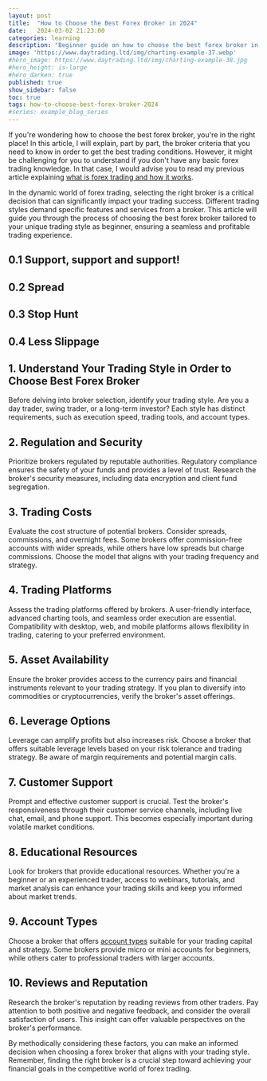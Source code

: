 ```yaml
---
layout: post
title:  "How to Choose the Best Forex Broker in 2024"
date:   2024-03-02 21:23:00
categories: learning
description: "Beginner guide on how to choose the best forex broker in 2024 with our guide. Spread comparison, lowest commission and no deposit bonus"
image: 'https://www.daytrading.ltd/img/charting-example-37.webp'
#hero_image: https://www.daytrading.ltd/img/charting-example-38.jpg
#hero_height: is-large
#hero_darken: true
published: true
show_sidebar: false
toc: true
tags: how-to-choose-best-forex-broker-2024
#series: example_blog_series
---
```


If you're wondering how to choose the best forex broker, you're in the right place! In this article, I will explain, part by part, the broker criteria that you need to know in order to get the best trading conditions. However, it might be challenging for you to understand if you don't have any basic forex trading knowledge. In that case, I would advise you to read my previous article explaining <a href="https://www.daytrading.ltd/learning/what-is-forex-trading">what is forex trading and how it works</a>.

In the dynamic world of forex trading, selecting the right broker is a critical decision that can significantly impact your trading success. Different trading styles demand specific features and services from a broker. This article will guide you through the process of choosing the best forex broker tailored to your unique trading style as beginner, ensuring a seamless and profitable trading experience.

## 0.1 Support, support and support!
## 0.2 Spread
## 0.3 Stop Hunt
## 0.4 Less Slippage

## 1. Understand Your Trading Style in Order to Choose Best Forex Broker
<p>Before delving into broker selection, identify your trading style. Are you a day trader, swing trader, or a long-term investor? Each style has distinct requirements, such as execution speed, trading tools, and account types.</p>

## 2. Regulation and Security
<p>Prioritize brokers regulated by reputable authorities. Regulatory compliance ensures the safety of your funds and provides a level of trust. Research the broker's security measures, including data encryption and client fund segregation.</p>

## 3. Trading Costs
<p>Evaluate the cost structure of potential brokers. Consider spreads, commissions, and overnight fees. Some brokers offer commission-free accounts with wider spreads, while others have low spreads but charge commissions. Choose the model that aligns with your trading frequency and strategy.</p>

## 4. Trading Platforms
<p>Assess the trading platforms offered by brokers. A user-friendly interface, advanced charting tools, and seamless order execution are essential. Compatibility with desktop, web, and mobile platforms allows flexibility in trading, catering to your preferred environment.</p>

## 5. Asset Availability
<p>Ensure the broker provides access to the currency pairs and financial instruments relevant to your trading strategy. If you plan to diversify into commodities or cryptocurrencies, verify the broker's asset offerings.</p>

## 6. Leverage Options
<p>Leverage can amplify profits but also increases risk. Choose a broker that offers suitable leverage levels based on your risk tolerance and trading strategy. Be aware of margin requirements and potential margin calls.</p>

## 7. Customer Support
<p>Prompt and effective customer support is crucial. Test the broker's responsiveness through their customer service channels, including live chat, email, and phone support. This becomes especially important during volatile market conditions.</p>

## 8. Educational Resources
<p>Look for brokers that provide educational resources. Whether you're a beginner or an experienced trader, access to webinars, tutorials, and market analysis can enhance your trading skills and keep you informed about market trends.</p>

## 9. Account Types
<p>Choose a broker that offers <a href="https://www.icmarkets.com/global/en/trading-accounts/overview/?camp=7746" rel="nofollow">account types</a> suitable for your trading capital and strategy. Some brokers provide micro or mini accounts for beginners, while others cater to professional traders with larger accounts.</p>

## 10. Reviews and Reputation
<p>Research the broker's reputation by reading reviews from other traders. Pay attention to both positive and negative feedback, and consider the overall satisfaction of users. This insight can offer valuable perspectives on the broker's performance.</p>

<p>By methodically considering these factors, you can make an informed decision when choosing a forex broker that aligns with your trading style. Remember, finding the right broker is a crucial step toward achieving your financial goals in the competitive world of forex trading.</p>

<script type="application/ld+json">
{
  "@context": "https://schema.org",
  "@type": "FAQPage",
  "mainEntity": [
    {
      "@type": "Question",
      "name": "1. How do I identify my trading style?",
      "acceptedAnswer": {
        "@type": "Answer",
        "text": "Identify your trading style by considering whether you are a day trader, swing trader, or a long-term investor. Each style has specific requirements such as execution speed, trading tools, and account types."
      }
    },
    {
      "@type": "Question",
      "name": "2. Why is regulatory compliance important in choosing a forex broker?",
      "acceptedAnswer": {
        "@type": "Answer",
        "text": "Regulatory compliance is crucial for the safety of your funds and establishing trust. Choose brokers regulated by reputable authorities to ensure the security of your investments."
      }
    },
    {
      "@type": "Question",
      "name": "3. How can I evaluate the trading costs of potential brokers?",
      "acceptedAnswer": {
        "@type": "Answer",
        "text": "Evaluate trading costs by considering spreads, commissions, and overnight fees. Choose a cost structure that aligns with your trading frequency and strategy."
      }
    },
    {
      "@type": "Question",
      "name": "4. What features should I look for in trading platforms?",
      "acceptedAnswer": {
        "@type": "Answer",
        "text": "Look for trading platforms with a user-friendly interface, advanced charting tools, and seamless order execution. Compatibility with desktop, web, and mobile platforms offers flexibility in trading environments."
      }
    },
    {
      "@type": "Question",
      "name": "5. Why is asset availability important in forex trading?",
      "acceptedAnswer": {
        "@type": "Answer",
        "text": "Asset availability is crucial to ensure the broker provides access to currency pairs and financial instruments relevant to your trading strategy. Verify if the broker offers commodities or cryptocurrencies if you plan to diversify."
      }
    },
    {
      "@type": "Question",
      "name": "6. What considerations should I keep in mind regarding leverage?",
      "acceptedAnswer": {
        "@type": "Answer",
        "text": "Choose a broker offering suitable leverage levels based on your risk tolerance and trading strategy. Be aware of margin requirements and potential margin calls, as leverage can amplify profits but also increases risk."
      }
    },
    {
      "@type": "Question",
      "name": "7. How important is customer support in forex trading?",
      "acceptedAnswer": {
        "@type": "Answer",
        "text": "Prompt and effective customer support is crucial, especially during volatile market conditions. Test the broker's responsiveness through live chat, email, and phone support channels."
      }
    },
    {
      "@type": "Question",
      "name": "8. Why should brokers providing educational resources be preferred?",
      "acceptedAnswer": {
        "@type": "Answer",
        "text": "Brokers offering educational resources such as webinars, tutorials, and market analysis can enhance your trading skills and keep you informed about market trends. This is valuable for both beginners and experienced traders."
      }
    },
    {
      "@type": "Question",
      "name": "9. How do I choose the right account type for my trading capital?",
      "acceptedAnswer": {
        "@type": "Answer",
        "text": "Choose a broker that offers account types suitable for your trading capital and strategy. Some brokers provide micro or mini accounts for beginners, while others cater to professional traders with larger accounts."
      }
    },
    {
      "@type": "Question",
      "name": "10. Why is researching a broker's reputation important?",
      "acceptedAnswer": {
        "@type": "Answer",
        "text": "Research a broker's reputation by reading reviews from other traders. Pay attention to both positive and negative feedback to gain insights into the broker's overall performance. This helps you make an informed decision based on real user experiences."
      }
    }
  ]
}

</script>
